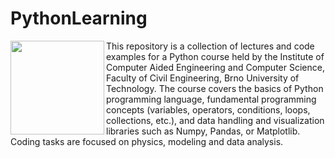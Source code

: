 # PythonLearning

<img align="left" width="150" height="150" src="https://user-images.githubusercontent.com/35465840/132986649-5da82c52-48fb-445e-88a5-6effce1ae21b.png">

This repository is a collection of lectures and code examples for a Python course held by the Institute of Computer Aided Engineering and Computer Science, Faculty of Civil Engineering, Brno University of Technology. The course covers the basics of Python programming language, fundamental programming concepts (variables, operators, conditions, loops, collections, etc.), and data handling and visualization libraries such as Numpy, Pandas, or Matplotlib. Coding tasks are focused on physics, modeling and data analysis.
